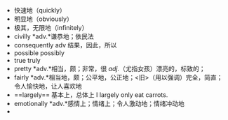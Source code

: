 - 快速地（quickly）
- 明显地（obviously）
- 极其，无限地（infinitely）
- civilly *adv.*谦恭地；依民法
- consequently adv 结果，因此，所以
- possible possibly
- true truly
- pretty *adv.*相当，颇；非常，很 *adj.*（尤指女孩）漂亮的，标致的；
- fairly *adv.*相当地，颇；公平地，公正地；<旧>（用以强调）完全，简直；令人愉快地，让人喜欢地
- ==largely== 基本上，总体上 I largely only eat carrots.
- emotionally  *adv.*感情上；情绪上；令人激动地；情绪冲动地
-